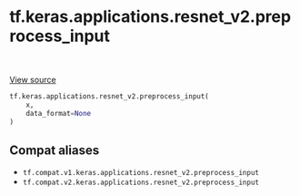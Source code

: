 <div itemscope itemtype="http://developers.google.com/ReferenceObject">
<meta itemprop="name" content="tf.keras.applications.resnet_v2.preprocess_input" />
<meta itemprop="path" content="Stable" />
</div>

# tf.keras.applications.resnet_v2.preprocess_input

<!-- Insert buttons and diff -->

<table class="tfo-notebook-buttons tfo-api" align="left">
</table>

<a target="_blank" href="/code/stable/tensorflow/python/keras/applications/resnet_v2.py">View source</a>





``` python
tf.keras.applications.resnet_v2.preprocess_input(
    x,
    data_format=None
)
```



<!-- Placeholder for "Used in" -->


## Compat aliases

* `tf.compat.v1.keras.applications.resnet_v2.preprocess_input`
* `tf.compat.v2.keras.applications.resnet_v2.preprocess_input`

